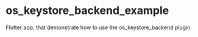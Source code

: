 # os_keystore_backend_example

Flutter app, that demonstrate how to use the os_keystore_backend plugin.

